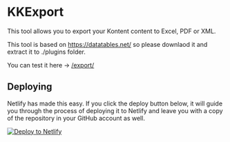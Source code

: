 # KKExport

This tool allows you to export your Kontent content to Excel, PDF or XML.

This tool is based on https://datatables.net/ so please downlaod it and extract it to ./plugins folder.

You can test it here -> [/export/](https://kontentapp.azurewebsites.net/apps/export/)

## Deploying

Netlify has made this easy. If you click the deploy button below, it will guide you through the process of deploying it to Netlify and leave you with a copy of the repository in your GitHub account as well.

[![Deploy to Netlify](https://www.netlify.com/img/deploy/button.svg)](https://app.netlify.com/start/deploy?repository=https://github.com/hzik/KKExport/)
